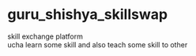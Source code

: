 # guru_shishya_skillswap
skill exchange platform
<br>
ucha learn some  skill and also teach some skill to other
